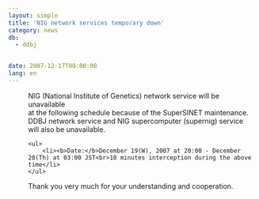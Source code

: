 ```yaml
---
layout: simple
title: 'NIG network services temporary down'
category: news
db:
  - ddbj


date: 2007-12-17T00:00:00
lang: en
---
```


<html>
<dd>NIG (National Institute of Genetics) network service will be unavailable<br> at the following schedule because of the SuperSINET maintenance.<br> DDBJ network service and NIG supercomputer (supernig) service<br> will also be unavailable.
<dd>

    <ul>
        <li><b>Date:</b>December 19(W), 2007 at 20:00 - December 20(Th) at 03:00 JST<br>10 minutes interception during the above time</li>
    </ul>
<dd> Thank you very much for your understanding and cooperation.</dd>
</dd>
</dd>
</html>

